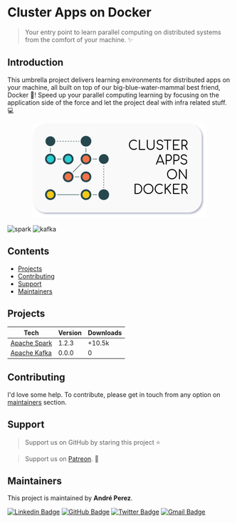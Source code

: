 # Cluster Apps on Docker

> Your entry point to learn parallel computing on distributed systems from the comfort of your machine. :sparkles:

## Introduction

This umbrella project delivers learning environments for distributed apps on your machine, all built on top of our 
big-blue-water-mammal best friend, Docker :whale2:! Speed up your parallel computing learning by focusing on the 
application side of the force and let the project deal with infra related stuff. :computer: 

<p align="center"><img src="docs/image/logo.png"></p>

![spark](https://img.shields.io/badge/spark-red)
![kafka](https://img.shields.io/badge/kafka-black)

## Contents

- [Projects](#projects)
- [Contributing](#contributing)
- [Support](#support)
- [Maintainers](#maintainers)

## <a name="projects"></a>Projects

| Tech                                                                                         | Version | Downloads |
| -------------------------------------------------------------------------------------------- | ------- | --------- |
| [Apache Spark](https://github.com/cluster-apps-on-docker/spark-standalone-cluster-on-docker) | 1.2.3   | +10.5k    |
| [Apache Kafka](https://github.com/cluster-apps-on-docker/kafka-cluster-on-docker)            | 0.0.0   | 0         |

## <a name="contributing"></a>Contributing

I'd love some help. To contribute, please get in touch from any option on [maintainers](#maintainers) section.

## <a name="support"></a>Support

> Support us on GitHub by staring this project :star:

> Support us on [Patreon](https://www.patreon.com/andreperez). :sparkling_heart:

## <a name="maintainers"></a>Maintainers

This project is maintained by **André Perez**.
 
[![Linkedin Badge](https://img.shields.io/badge/-Andre%20Perez-blue?style=flat-square&logo=linkedin&logoColor=white)](https://www.linkedin.com/in/andremarcosperez)
[![GitHub Badge](https://img.shields.io/badge/-Andre%20Perez-black?style=flat-square&logo=github&logoColor=white)](https://github.com/andre-marcos-perez)
[![Twitter Badge](https://img.shields.io/badge/-dekoperez-1da1f2?style=flat-square&logo=twitter&logoColor=white)](mailto:andre.marcos.perez@gmail.com)
[![Gmail Badge](https://img.shields.io/badge/-andre.marcos.perez-c14438?style=flat-square&logo=gmail&logoColor=white)](https://twitter.com/dekoperez)
